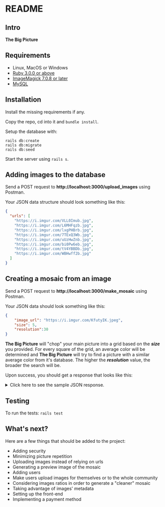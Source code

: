 # README

## Intro

**The Big Picture** 

## Requirements

* Linux, MacOS or Windows
* [Ruby 3.0.0 or above](https://www.ruby-lang.org/en/downloads/)
* [ImageMagick 7.0.8 or later](https://imagemagick.org/script/download.php)
* [MySQL](https://www.mysql.com/downloads/)

## Installation

Install the missing requirements if any.

Copy the repo, cd into it and ```bundle install```.

Setup the database with:

```
rails db:create
rails db:migrate
rails db:seed
```

Start the server using ```rails s```.

## Adding images to the database

Send a POST request to **http://localhost:3000/upload_images** using Postman.

Your JSON data structure should look something like this:

```json
{
  "urls": [
    "https://i.imgur.com/VLL0Imub.jpg",
    "https://i.imgur.com/L6MHFqzb.jpg",
    "https://i.imgur.com/lxgPHBrb.jpg",
    "https://i.imgur.com/7TExQ3Wb.jpg",
    "https://i.imgur.com/uUzHwZnb.jpg",
    "https://i.imgur.com/bi0Pw6eb.jpg",
    "https://i.imgur.com/tV4YBBDb.jpg",
    "https://i.imgur.com/WBHwff2b.jpg"
  ]
}
```

## Creating a mosaic from an image

Send a POST request to **http://localhost:3000/make_mosaic** using Postman.

Your JSON data should look something like this:

```json
{
    "image_url": "https://i.imgur.com/KfutyIK.jpeg",
    "size": 5,
    "resolution":30
}
```

**The Big Picture** will "chop" your main picture into a grid based on the _**size**_ you provided. For every square of the grid, an average color will be determined and **The Big Picture** will try to find a picture with a similar average color from it's database. The higher the _**resolution**_ value, the broader the search will be.

Upon success, you should get a response that looks like this:

<details>
  <summary>Click here to see the sample JSON response.</summary>

```json
{
    "status": "ok",
    "data": [
        {
            "picture_id": 54,
            "x": 0,
            "y": 0
        },
        {
            "picture_id": 8,
            "x": 0,
            "y": 1
        },
        {
            "picture_id": 10,
            "x": 0,
            "y": 2
        },
        {
            "picture_id": 3,
            "x": 1,
            "y": 0
        },
        {
            "picture_id": 19,
            "x": 1,
            "y": 1
        },
        {
            "picture_id": 28,
            "x": 1,
            "y": 2
        },
        {
            "picture_id": 23,
            "x": 2,
            "y": 0
        },
        {
            "picture_id": 38,
            "x": 2,
            "y": 1
        },
        {
            "picture_id": 10,
            "x": 2,
            "y": 2
        },
        {
            "picture_id": 23,
            "x": 3,
            "y": 0
        },
        {
            "picture_id": 8,
            "x": 3,
            "y": 1
        },
        {
            "picture_id": 3,
            "x": 3,
            "y": 2
        },
        {
            "picture_id": 3,
            "x": 4,
            "y": 0
        },
        {
            "picture_id": 3,
            "x": 4,
            "y": 1
        },
        {
            "picture_id": 19,
            "x": 4,
            "y": 2
        },
        {
            "picture_id": 10,
            "x": 5,
            "y": 0
        },
        {
            "picture_id": 8,
            "x": 5,
            "y": 1
        },
        {
            "picture_id": 28,
            "x": 5,
            "y": 2
        }
    ]
}
```
</details>

## Testing

To run the tests: ```rails test```

## What's next?
Here are a few things that should be added to the project:
* Adding security
* Minimizing picture repetition 
* Uploading images instead of relying on urls
* Generating a preview image of the mosaic
* Adding users
* Make users upload images for themselves or to the whole community
* Considering images ratios in order to generate a "cleaner" mosaic
* Taking advantage of images' metadata
* Setting up the front-end
* Implementing a payment method

